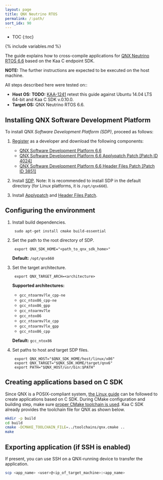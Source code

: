 ```yaml
---
layout: page
title: QNX Neutrino RTOS
permalink: /:path/
sort_idx: 90
---
```


* TOC
{:toc}

{% include variables.md %}

The guide explains how to cross-compile applications for [QNX Neutrino RTOS 6.6](http://www.qnx.com/products/neutrino-rtos/neutrino-rtos.html) based on the Kaa C endpoint SDK.

**NOTE:** The further instructions are expected to be executed on the host machine.

All steps described here were tested on::

- **Host OS:** **TODO:** [KAA-1241](http://jira.kaaproject.org/browse/KAA-1241) retest this guide against Ubuntu 14.04 LTS 64-bit and Kaa C SDK v.0.10.0.
- **Target OS:** QNX Neutrino RTOS 6.6.

## Installing QNX Software Development Platform

To install QNX *Software Development Platform (SDP)*, proceed as follows:

1. [Register](https://www.qnx.com/account/login.html) as a developer and download the following components:
    - [QNX Software Development Platform 6.6](http://www.qnx.com/download/feature.html?programid=26114)
    - [QNX Software Development Platform 6.6 Applypatch Patch [Patch ID 4024]](http://www.qnx.com/download/feature.html?programid=26817)
    - [QNX Software Development Platform 6.6 Header Files Patch [Patch ID 3851]](http://www.qnx.com/download/feature.html?programid=26447)

1. Install [SDP](http://www.qnx.com/developers/articles/inst_5847_9.html). Note: It is recommended to install SDP in the default directory (for Linux platforms, it is `/opt/qnx660`).
1. Install [Applypatch](http://www.qnx.com/developers/articles/inst_6085_3.html) and [Header Files Patch](http://www.qnx.com/developers/articles/inst_5946_5.html).

## Configuring the environment

1. Install build dependencies.

        sudo apt-get install cmake build-essential

1. Set the path to the root directory of SDP.

        export QNX_SDK_HOME="<path_to_qnx_sdk_home>"

    **Default:** `/opt/qnx660`

1. Set the target architecture.

        export QNX_TARGET_ARCH=<architecture>

    **Supported architectures:**

    - `gcc_ntoarmv7le_cpp-ne`
    - `gcc_ntox86_cpp-ne`
    - `gcc_ntox86_gpp`
    - `gcc_ntoarmv7le`
    - `gcc_ntox86`
    - `gcc_ntoarmv7le_cpp`
    - `gcc_ntoarmv7le_gpp`
    - `gcc_ntox86_cpp`

    **Default:** `gcc_ntox86`

1. Set paths to host and target SDP files.

        export QNX_HOST="$QNX_SDK_HOME/host/linux/x86"
        export QNX_TARGET="$QNX_SDK_HOME/target/qnx6"
        export PATH="$QNX_HOST/usr/bin:$PATH"

## Creating applications based on C SDK

Since QNX is a POSIX-compliant system, [the Linux guide]({{root_url}}Programming-guide/Using-Kaa-endpoint-SDKs/C/SDK-Linux/#c-sdk-build) can be followed to create applications based on C SDK.
During CMake configuration and building step, make sure [proper CMake toolchain is used](https://cmake.org/cmake/help/v3.0/manual/cmake-toolchains.7.html).
Kaa C SDK already provides the toolchain file for QNX as shown below.

```bash
mkdir -p build
cd build
cmake -DCMAKE_TOOLCHAIN_FILE=../toolchains/qnx.cmake ..
make
````

## Exporting application (if SSH is enabled)

If present, you can use SSH on a QNX-running device to transfer the application.

```bash
scp <app_name> <user>@<ip_of_target_machine>:<app_name>
```
